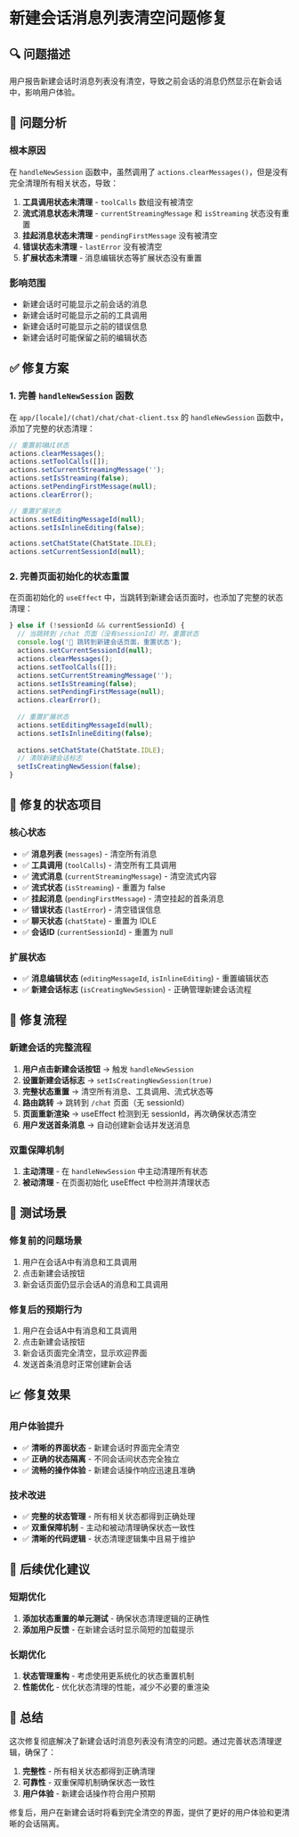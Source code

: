 # 新建会话消息列表清空问题修复

## 🔍 问题描述

用户报告新建会话时消息列表没有清空，导致之前会话的消息仍然显示在新会话中，影响用户体验。

## 🔧 问题分析

### 根本原因
在 `handleNewSession` 函数中，虽然调用了 `actions.clearMessages()`，但是没有完全清理所有相关状态，导致：

1. **工具调用状态未清理** - `toolCalls` 数组没有被清空
2. **流式消息状态未清理** - `currentStreamingMessage` 和 `isStreaming` 状态没有重置
3. **挂起消息状态未清理** - `pendingFirstMessage` 没有被清空
4. **错误状态未清理** - `lastError` 没有被清空
5. **扩展状态未清理** - 消息编辑状态等扩展状态没有重置

### 影响范围
- 新建会话时可能显示之前会话的消息
- 新建会话时可能显示之前的工具调用
- 新建会话时可能显示之前的错误信息
- 新建会话时可能保留之前的编辑状态

## ✅ 修复方案

### 1. 完善 `handleNewSession` 函数

在 `app/[locale]/(chat)/chat/chat-client.tsx` 的 `handleNewSession` 函数中，添加了完整的状态清理：

```typescript
// 重置前端UI状态
actions.clearMessages();
actions.setToolCalls([]);
actions.setCurrentStreamingMessage('');
actions.setIsStreaming(false);
actions.setPendingFirstMessage(null);
actions.clearError();

// 重置扩展状态
actions.setEditingMessageId(null);
actions.setIsInlineEditing(false);

actions.setChatState(ChatState.IDLE);
actions.setCurrentSessionId(null);
```

### 2. 完善页面初始化的状态重置

在页面初始化的 `useEffect` 中，当跳转到新建会话页面时，也添加了完整的状态清理：

```typescript
} else if (!sessionId && currentSessionId) {
  // 当跳转到 /chat 页面（没有sessionId）时，重置状态
  console.log('🔄 跳转到新建会话页面，重置状态');
  actions.setCurrentSessionId(null);
  actions.clearMessages();
  actions.setToolCalls([]);
  actions.setCurrentStreamingMessage('');
  actions.setIsStreaming(false);
  actions.setPendingFirstMessage(null);
  actions.clearError();
  
  // 重置扩展状态
  actions.setEditingMessageId(null);
  actions.setIsInlineEditing(false);
  
  actions.setChatState(ChatState.IDLE);
  // 清除新建会话标志
  setIsCreatingNewSession(false);
}
```

## 🎯 修复的状态项目

### 核心状态
- ✅ **消息列表** (`messages`) - 清空所有消息
- ✅ **工具调用** (`toolCalls`) - 清空所有工具调用
- ✅ **流式消息** (`currentStreamingMessage`) - 清空流式内容
- ✅ **流式状态** (`isStreaming`) - 重置为 false
- ✅ **挂起消息** (`pendingFirstMessage`) - 清空挂起的首条消息
- ✅ **错误状态** (`lastError`) - 清空错误信息
- ✅ **聊天状态** (`chatState`) - 重置为 IDLE
- ✅ **会话ID** (`currentSessionId`) - 重置为 null

### 扩展状态
- ✅ **消息编辑状态** (`editingMessageId`, `isInlineEditing`) - 重置编辑状态
- ✅ **新建会话标志** (`isCreatingNewSession`) - 正确管理新建会话流程

## 🔄 修复流程

### 新建会话的完整流程
1. **用户点击新建会话按钮** → 触发 `handleNewSession`
2. **设置新建会话标志** → `setIsCreatingNewSession(true)`
3. **完整状态重置** → 清空所有消息、工具调用、流式状态等
4. **路由跳转** → 跳转到 `/chat` 页面（无 sessionId）
5. **页面重新渲染** → useEffect 检测到无 sessionId，再次确保状态清空
6. **用户发送首条消息** → 自动创建新会话并发送消息

### 双重保障机制
1. **主动清理** - 在 `handleNewSession` 中主动清理所有状态
2. **被动清理** - 在页面初始化 useEffect 中检测并清理状态

## 🧪 测试场景

### 修复前的问题场景
1. 用户在会话A中有消息和工具调用
2. 点击新建会话按钮
3. 新会话页面仍显示会话A的消息和工具调用

### 修复后的预期行为
1. 用户在会话A中有消息和工具调用
2. 点击新建会话按钮
3. 新会话页面完全清空，显示欢迎界面
4. 发送首条消息时正常创建新会话

## 📈 修复效果

### 用户体验提升
- ✅ **清晰的界面状态** - 新建会话时界面完全清空
- ✅ **正确的状态隔离** - 不同会话间状态完全独立
- ✅ **流畅的操作体验** - 新建会话操作响应迅速且准确

### 技术改进
- ✅ **完整的状态管理** - 所有相关状态都得到正确处理
- ✅ **双重保障机制** - 主动和被动清理确保状态一致性
- ✅ **清晰的代码逻辑** - 状态清理逻辑集中且易于维护

## 🔮 后续优化建议

### 短期优化
1. **添加状态重置的单元测试** - 确保状态清理逻辑的正确性
2. **添加用户反馈** - 在新建会话时显示简短的加载提示

### 长期优化
1. **状态管理重构** - 考虑使用更系统化的状态重置机制
2. **性能优化** - 优化状态清理的性能，减少不必要的重渲染

## 🎉 总结

这次修复彻底解决了新建会话时消息列表没有清空的问题。通过完善状态清理逻辑，确保了：

1. **完整性** - 所有相关状态都得到正确清理
2. **可靠性** - 双重保障机制确保状态一致性
3. **用户体验** - 新建会话操作符合用户预期

修复后，用户在新建会话时将看到完全清空的界面，提供了更好的用户体验和更清晰的会话隔离。
